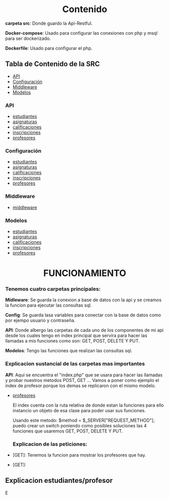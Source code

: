 <h1 align="center">Contenido</h1>

**carpeta src**: Donde guardo la Api-Restful.

**Docker-compose**: Usado para configurar las conexiones con php y msql para ser dockerizado. 

**Dockerfile**: Usado para configurar el php.

## Tabla de Contenido de la SRC
- [API](#api)
- [Configuración](#config)
- [Middleware](#/middleware)
- [Modelos](#models)
### API
- [estudiantes](src/api/estudiantes/index.php)
- [asignaturas](src/api/asignaturas/index.php)
- [calificaciones](src/api/calificaciones/index.php)
- [inscripciones](src/api/inscripciones/index.php)
- [profesores](src/api/profesores/index.php)
### Configuración
- [estudiantes](src/api/estudiantes/index.php)
- [asignaturas](src/api/asignaturas/index.php)
- [calificaciones](src/api/calificaciones/index.php)
- [inscripciones](src/api/inscripciones/index.php)
- [profesores](src/api/profesores/index.php)
### Middleware
- [middleware](src/middleware/config.php)
### Modelos
- [estudiantes](src/api/estudiantes/estudiantes.php)
- [asignaturas](src/api/asignaturas/asignaturas.php)
- [calificaciones](src/api/calificaciones/calificaciones.php)
- [inscripciones](src/api/inscripciones/inscripciones.php)
- [profesores](src/api/profesores/profesores.php)


<h1 align="center">FUNCIONAMIENTO</h1>

<h3>Tenemos cuatro carpetas principales:</h3>

**Midleware**: Se guarda la conexion a base de datos con la api y se creamos la funcion para ejecutar las consultas sql.

**Config**: Se guarda lasa variables para conectar con la base de datos como por ejempo usuario y contraseña.

**API**: Donde albergo las carpetas de cada uno de los componentes de mi api desde los cuales tengo en index principal que servira para hacer las llamadas a mis funciones como son:
GET, POST, DELETE Y PUT.

**Modelos**: Tengo las funciones que realizan las consultas sql.


<h3>Explicacion sustancial de las carpetas mas importantes</h3>

**API**: Aqui se encuentra el "index.php" que se usara para hacer las llamadas y probar nuestros metodos POST, GET ... 
Vamos a poner como ejemplo el index de profesor porque los demas se  replicaron con el mismo modelo.
- [profesores](src/api/profesores/index.php)
  
  El index cuenta con la ruta relativa de donde estan la funciones para ello instancio un objeto de esa clase para poder usar sus funciones.
  
  Usando este metodo: $method = $_SERVER["REQUEST_METHOD"]; puedo crear un switch poniendo como posibles soluciones las 4 funciones que usaremos GET, POST, DELETE Y PUT.

  <h3>Explicacion de las peticiones:</h3>
- [GET]: Tenemos la funcion para mostrar los profesores que hay.
- [GET]:

  

<h2 align="left">Explicacion estudiantes/profesor</h2>
E
